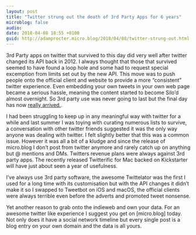 ```yaml
---
layout: post
title: "Twitter strung out the death of 3rd Party Apps for 6 years"
microblog: false
audio: 
date: 2018-04-08 18:55 +0100
guid: http://adamprocter.micro.blog/2018/04/08/twitter-strung-out.html
---
```

3rd Party apps on twitter that survived to this day did very well after twitter changed its API back in 2012. I always thought that those that survived seemed to have found a loop hole and some had to request special excemption from limits set out by the new API. This move was to push people onto the official client and website to provide a more “consistent” twitter experience. Even embedding your own tweets in your own web page became a serious hassle, meaning the content started to become Silo’d almost overnight. So 3rd party use was never going to last but the final day has now [really arrived.](http://apps-of-a-feather.com/). 

I had been struggling to keep up in any meaningful way with twitter for a while and last summer I was toying with curating numerous lists to survive, a conversation with other twitter friends suggested it was the only way anyone was dealing with twitter. I felt slightly better that this was a common issue. However it was all a bit of a kludge and since the release of micro.blog I don’t post from twitter anymore and rarely catch up on anything but @ mentions and DMs. Twitters revenue plans were always against 3rd party apps. The recently released Twitterific for Mac backed on Kickstarter will have just about seen a year of usefulness. 

I’ve always use 3rd party software, the awesome Twittelator was the first I used for a long time with its customisation but with the API changes it didn’t make it so I swapped to Tweetbot on iOS and macOS, the official clients were always terrible even before the adverts and promoted tweet nonsense.

Yet another reason to grab onto the indieweb and own your data. For an awesome twitter like experience I suggest you get on [micro.blog] today. Not only does it have a social network timeline but every single post is a blog entry on your own domain and the data is all yours.  
